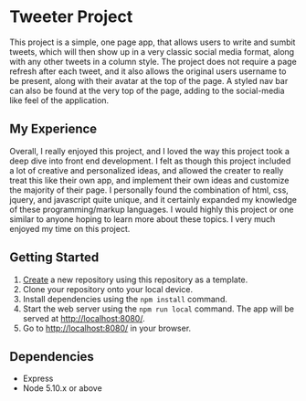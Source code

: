 # Tweeter Project

This project is a simple, one page app, that allows users to write and sumbit tweets, which will then show up in a very classic social media format, along with any other tweets in a column style.  The project does not require a page refresh after each tweet, and it also allows the original users username to be present, along with their avatar at the top of the page.  A styled nav bar can also be found at the very top of the page, adding to the social-media like feel of the application. 

## My Experience

Overall, I really enjoyed this project, and I loved the way this project took a deep dive into front end development.  I felt as though this project included a lot of creative and personalized ideas, and allowed the creater to really treat this like their own app, and implement their own ideas and customize the majority of their page.  I personally found the combination of html, css, jquery, and javascript quite unique, and it certainly expanded my knowledge of these programming/markup languages.  I would highly this project or one similar to anyone hoping to learn more about these topics. I very much enjoyed my time on this project.

## Getting Started

1. [Create](https://docs.github.com/en/repositories/creating-and-managing-repositories/creating-a-repository-from-a-template) a new repository using this repository as a template.
2. Clone your repository onto your local device.
3. Install dependencies using the `npm install` command.
3. Start the web server using the `npm run local` command. The app will be served at <http://localhost:8080/>.
4. Go to <http://localhost:8080/> in your browser.

## Dependencies

- Express
- Node 5.10.x or above

